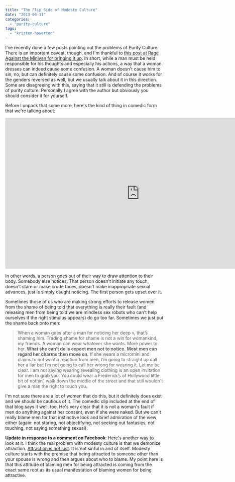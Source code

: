 ```yaml
---
title: "The Flip Side of Modesty Culture"
date: "2013-06-11"
categories: 
  - "purity-culture"
tags: 
  - "kristen-howerton"
---
```


I've recently done a few posts pointing out the problems of Purity Culture. There is an important caveat, though, and I'm thankful to [this post at Rage Against the Minivan for bringing it up](http://www.rageagainsttheminivan.com/2013/05/but-there-is-glitter-on-your-boobs-flip.html?spref=tw "Rage Against the Minivan \"But there is glitter on your boobs!"). In short, while a man must be held responsible for his thoughts and especially his actions, a way that a woman dresses can indeed cause some confusion. A woman doesn't cause him to sin, no, but can definitely cause some confusion. And of course it works for the genders reversed as well, but we usually talk about it in this direction. Some are disagreeing with this, saying that it still is defending the problems of purity culture. Personally I agree with the author but obviously you should consider it for yourself.

Before I unpack that some more, here's the kind of thing in comedic form that we're talking about:

<iframe src="http://www.youtube.com/embed/u1alISOTGfE" height="480" width="853" allowfullscreen frameborder="0"></iframe>

In other words, a person goes out of their way to draw attention to their body. Somebody else notices. That person doesn't initiate any touch, doesn't stare or make crude faces, doesn't make inappropriate sexual advances, just is simply caught noticing. The first person gets upset over it.

<!--more-->Sometimes those of us who are making strong efforts to release women from the shame of being told that everything is really their fault (and releasing men from being told we are mindless sex robots who can't help ourselves if the right stimulus appears) do go too far. Sometimes we just put the shame back onto men:

> When a woman goes after a man for noticing her deep v, that’s shaming him. Trading shame for shame is not a win for womankind, my friends. A woman can wear whatever she wants. More power to her. **What she can’t do is expect men not to notice.** **Most men can regard her charms then move on.** If she wears a micromini and claims to not want a reaction from men, I’m going to straight up call her a liar but I’m not going to call her wrong for wearing it. Let me be clear. I am not saying wearing revealing clothing is an open invitation for men to grab you. You could wear a Frederick’s of Hollywood little bit of nothin’, walk down the middle of the street and that still wouldn't give a man the right to touch you.

I'm not sure there are a lot of women that do this, but it definitely does exist and we should be cautious of it. The comedic clip included at the end of that blog says it well, too. He's very clear that it is not a woman's fault if men do anything against her consent, even if she were naked. But we can't really blame men for that instinctive look and brief admiration of the view either (again: not staring, not objectifying, not seeking out fantasies, not touching, not saying something sexual).

**Update in response to a comment on Facebook**: Here's another way to look at it. I think the real problem with modesty culture is that we demonize attraction. [Attraction is not lust](http://anabaptistredux.com/defining-lust/ "Defining Lust"). It is not sinful in and of itself. Modesty culture starts with the premise that being attracted to someone other than your spouse is wrong and then argues about who to blame. My point here is that this attitude of blaming men for being attracted is coming from the exact same root as its usual manifestation of blaming women for being attractive.
